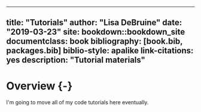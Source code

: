 
--- 
title: "Tutorials"
author: "Lisa DeBruine"
date: "2019-03-23"
site: bookdown::bookdown_site
documentclass: book
bibliography: [book.bib, packages.bib]
biblio-style: apalike
link-citations: yes
description: "Tutorial materials"
---





# Overview {-}

I'm going to move all of my code tutorials here eventually.
